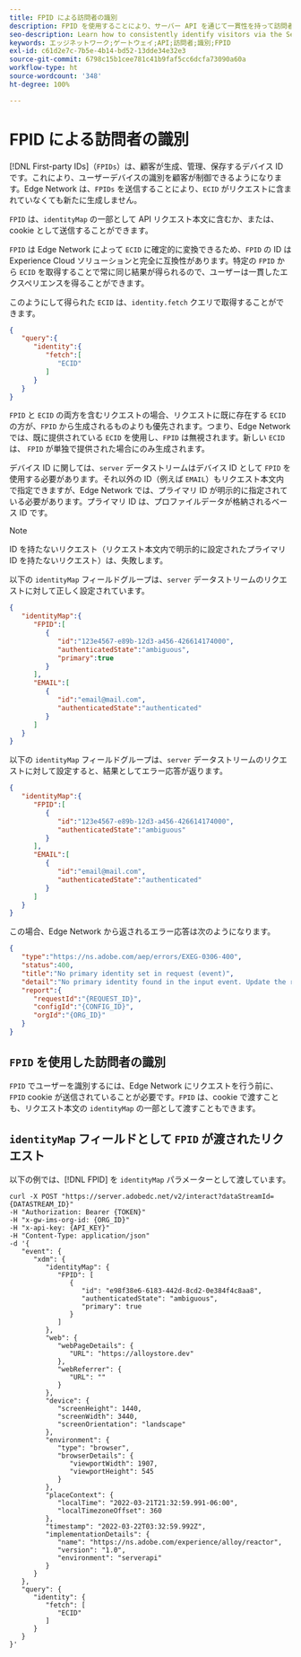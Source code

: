 ```yaml
---
title: FPID による訪問者の識別
description: FPID を使用することにより、サーバー API を通じて一貫性を持って訪問者を識別する方法を説明します
seo-description: Learn how to consistently identify visitors via the Server API, by using the FPID
keywords: エッジネットワーク;ゲートウェイ;API;訪問者;識別;FPID
exl-id: c61d2e7c-7b5e-4b14-bd52-13dde34e32e3
source-git-commit: 6798c15b1cee781c41b9faf5cc6dcfa73090a60a
workflow-type: ht
source-wordcount: '348'
ht-degree: 100%

---
```


# FPID による訪問者の識別

[!DNL First-party IDs]（`FPIDs`）は、顧客が生成、管理、保存するデバイス ID です。これにより、ユーザーデバイスの識別を顧客が制御できるようになります。Edge Network は、`FPIDs` を送信することにより、`ECID` がリクエストに含まれていなくても新たに生成しません。

`FPID` は、`identityMap` の一部として API リクエスト本文に含むか、または、cookie として送信することができます。

`FPID` は Edge Network によって `ECID` に確定的に変換できるため、`FPID` の ID は Experience Cloud ソリューションと完全に互換性があります。特定の `FPID` から `ECID` を取得することで常に同じ結果が得られるので、ユーザーは一貫したエクスペリエンスを得ることができます。

このようにして得られた `ECID` は、`identity.fetch` クエリで取得することができます。

```json
{
   "query":{
      "identity":{
         "fetch":[
            "ECID"
         ]
      }
   }
}
```

`FPID` と `ECID` の両方を含むリクエストの場合、リクエストに既に存在する `ECID` の方が、`FPID` から生成されるものよりも優先されます。つまり、Edge Network では、既に提供されている `ECID` を使用し、`FPID` は無視されます。新しい `ECID` は、 `FPID` が単独で提供された場合にのみ生成されます。

デバイス ID に関しては、`server` データストリームはデバイス ID として `FPID` を使用する必要があります。それ以外の ID（例えば `EMAIL`）もリクエスト本文内で指定できますが、Edge Network では、プライマリ ID が明示的に指定されている必要があります。プライマリ ID は、プロファイルデータが格納されるベース ID です。

>[!NOTE]
>
>ID を持たないリクエスト（リクエスト本文内で明示的に設定されたプライマリ ID を持たないリクエスト）は、失敗します。

以下の `identityMap` フィールドグループは、`server` データストリームのリクエストに対して正しく設定されています。

```json
{
   "identityMap":{
      "FPID":[
         {
            "id":"123e4567-e89b-12d3-a456-426614174000",
            "authenticatedState":"ambiguous",
            "primary":true
         }
      ],
      "EMAIL":[
         {
            "id":"email@mail.com",
            "authenticatedState":"authenticated"
         }
      ]
   }
}
```

以下の `identityMap` フィールドグループは、`server` データストリームのリクエストに対して設定すると、結果としてエラー応答が返ります。

```json
{
   "identityMap":{
      "FPID":[
         {
            "id":"123e4567-e89b-12d3-a456-426614174000",
            "authenticatedState":"ambiguous"
         }
      ],
      "EMAIL":[
         {
            "id":"email@mail.com",
            "authenticatedState":"authenticated"
         }
      ]
   }
}
```

この場合、Edge Network から返されるエラー応答は次のようになります。

```json
{
   "type":"https://ns.adobe.com/aep/errors/EXEG-0306-400",
   "status":400,
   "title":"No primary identity set in request (event)",
   "detail":"No primary identity found in the input event. Update the request accordingly to your schema and try again.",
   "report":{
      "requestId":"{REQUEST_ID}",
      "configId":"{CONFIG_ID}",
      "orgId":"{ORG_ID}"
   }
}
```

## `FPID` を使用した訪問者の識別

`FPID` でユーザーを識別するには、Edge Network にリクエストを行う前に、`FPID` cookie が送信されていることが必要です。`FPID` は、cookie で渡すことも、リクエスト本文の `identityMap` の一部として渡すこともできます。

<!--

## Request with `FPID` passed as cookie header

```shell
curl -X POST 'https://edge.adobedc.net/v2/interact?dataStreamId={Data Stream ID}' \
-H 'cookie: FPID=e98f38e6-6183-442d-8cd2-0e384f4c8aa8' \
-H 'Content-Type: application/json' \
-d '{
    "event": 
        {
            "xdm": {
                "web": {
                    "webPageDetails": {
                        "URL": "https://alloystore.dev"
                    },
                    "webReferrer": {
                        "URL": ""
                    }
                },
                "device": {
                    "screenHeight": 1440,
                    "screenWidth": 3440,
                    "screenOrientation": "landscape"
                },
                "environment": {
                    "type": "browser",
                    "browserDetails": {
                        "viewportWidth": 1907,
                        "viewportHeight": 545
                    }
                },
                "placeContext": {
                    "localTime": "2022-03-21T21:32:59.991-06:00",
                    "localTimezoneOffset": 360
                },
                "timestamp": "2022-03-22T03:32:59.992Z",
                "implementationDetails": {
                    "name": "https://ns.adobe.com/experience/alloy/reactor",
                    "version": "1.0",
                    "environment": "serverapi"
                }
            }
        },
    "query": {
        "identity": {
            "fetch": [
                "ECID"
            ]
        }
    },
    "meta":
        {
            "state":
            {
                "domain": "alloystore.dev",
                "cookiesEnabled": true
            }
        }
}'
```
-->

## `identityMap` フィールドとして `FPID` が渡されたリクエスト

以下の例では、[!DNL FPID] を `identityMap` パラメーターとして渡しています。

```shell
curl -X POST "https://server.adobedc.net/v2/interact?dataStreamId={DATASTREAM_ID}"
-H "Authorization: Bearer {TOKEN}"
-H "x-gw-ims-org-id: {ORG_ID}"
-H "x-api-key: {API_KEY}"
-H "Content-Type: application/json"
-d '{
   "event": {
      "xdm": {
         "identityMap": {
            "FPID": [
               {
                  "id": "e98f38e6-6183-442d-8cd2-0e384f4c8aa8",
                  "authenticatedState": "ambiguous",
                  "primary": true
               }
            ]
         },
         "web": {
            "webPageDetails": {
               "URL": "https://alloystore.dev"
            },
            "webReferrer": {
               "URL": ""
            }
         },
         "device": {
            "screenHeight": 1440,
            "screenWidth": 3440,
            "screenOrientation": "landscape"
         },
         "environment": {
            "type": "browser",
            "browserDetails": {
               "viewportWidth": 1907,
               "viewportHeight": 545
            }
         },
         "placeContext": {
            "localTime": "2022-03-21T21:32:59.991-06:00",
            "localTimezoneOffset": 360
         },
         "timestamp": "2022-03-22T03:32:59.992Z",
         "implementationDetails": {
            "name": "https://ns.adobe.com/experience/alloy/reactor",
            "version": "1.0",
            "environment": "serverapi"
         }
      }
   },
   "query": {
      "identity": {
         "fetch": [
            "ECID"
         ]
      }
   }
}'
```
